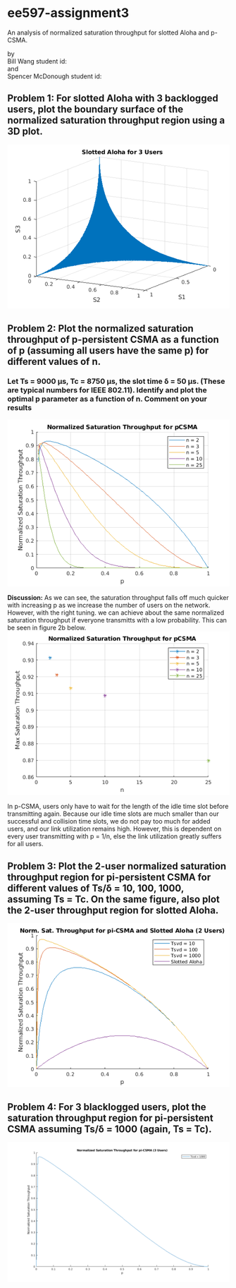 # ee597-assignment3
An analysis of normalized saturation throughput for slotted Aloha and p-CSMA.

by<br>
Bill Wang            student id:<br>
and<br>
Spencer McDonough    student id:<br>

## **Problem 1:** For slotted Aloha with 3 backlogged users, plot the boundary surface of the normalized saturation throughput region using a 3D plot.
![*Figure 1: Normalized Saturation Throughput for Slotted Aloha - 3 Users*](p1-slotted_aloha_3_users.png)

## **Problem 2:** Plot the normalized saturation throughput of p-persistent CSMA as a function of p (assuming all users have the same p) for different values of n.
### Let Ts = 9000 µs, Tc = 8750 µs, the slot time δ = 50 µs. (These are typical numbers for IEEE 802.11). Identify and plot the optimal p parameter as a function of n. Comment on your results
![*Figure 2a: Normalized Saturation Throughput for p-CSMA*](p2-pcsma_norm_sat_throughput.png)

**Discussion:** As we can see, the saturation throughput falls off much quicker with increasing p as we increase the number of users on the network. However, with the right tuning. we can achieve about the same normalized saturation throughput if everyone transmitts with a low probability. This can be seen in figure 2b below.
![*Figure 2b: Normalized Saturation Throughput for p-CSMA*](p2-pcsma_norm_sat_throughput_max.png)

In p-CSMA, users only have to wait for the length of the idle time slot before transmitting again. Because our idle time slots are much smaller than our successful and collision time slots, we do not pay too much for added users, and our link utilization remains high. However, this is dependent on every user transmitting with p = 1/n, else the link utilization greatly suffers for all users.

## **Problem 3:** Plot the 2-user normalized saturation throughput region for pi-persistent CSMA for different values of Ts/δ = 10, 100, 1000, assuming Ts = Tc. On the same figure, also plot the 2-user throughput region for slotted Aloha.
![*Figure 3: Normalized Saturation Throughput for p-CSMA vs Slotted Aloha*](p3-pCSMA_vs_slottedAloha.png)

## **Problem 4:** For 3 blacklogged users, plot the saturation throughput region for pi-persistent CSMA assuming Ts/δ = 1000 (again, Ts = Tc).
![*Figure 4: Normalized Saturation Throughput for p-CSMA - 3 Users*](p4-piCSMA.png)